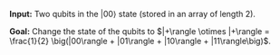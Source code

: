 **Input:** Two qubits in the $|00\rangle$ state (stored in an array of length 2).

**Goal:**  Change the state of the qubits to $|+\rangle \otimes |+\rangle = \frac{1}{2} \big(|00\rangle + |01\rangle + |10\rangle + |11\rangle\big)$.
